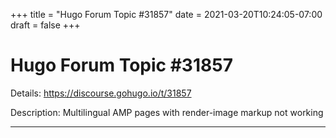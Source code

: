 +++
title = "Hugo Forum Topic #31857"
date = 2021-03-20T10:24:05-07:00
draft = false
+++
# Hugo Forum Topic #31857

Details: <https://discourse.gohugo.io/t/31857>

Description: Multilingual AMP pages with render-image markup not working

---
